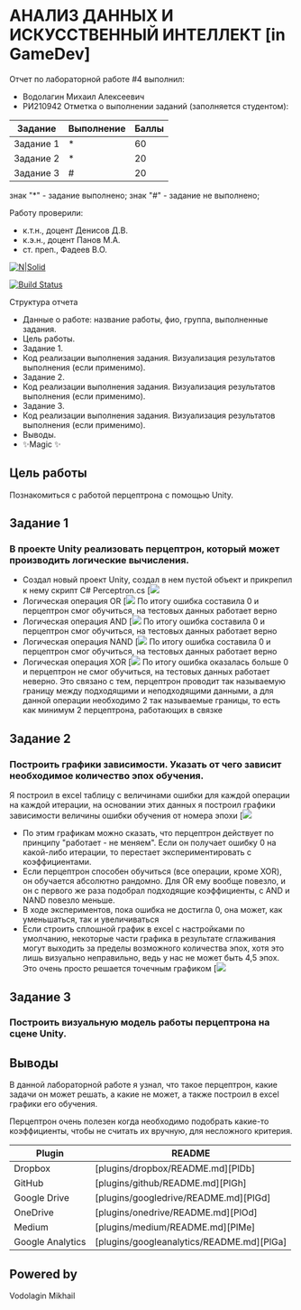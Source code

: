 # АНАЛИЗ ДАННЫХ И ИСКУССТВЕННЫЙ ИНТЕЛЛЕКТ [in GameDev]
Отчет по лабораторной работе #4 выполнил:
- Водолагин Михаил Алексеевич
- РИ210942
Отметка о выполнении заданий (заполняется студентом):

| Задание | Выполнение | Баллы |
| ------ | ------ | ------ |
| Задание 1 | * | 60 |
| Задание 2 | * | 20 |
| Задание 3 | # | 20 |

знак "*" - задание выполнено; знак "#" - задание не выполнено;

Работу проверили:
- к.т.н., доцент Денисов Д.В.
- к.э.н., доцент Панов М.А.
- ст. преп., Фадеев В.О.

[![N|Solid](https://cldup.com/dTxpPi9lDf.thumb.png)](https://nodesource.com/products/nsolid)

[![Build Status](https://travis-ci.org/joemccann/dillinger.svg?branch=master)](https://travis-ci.org/joemccann/dillinger)

Структура отчета

- Данные о работе: название работы, фио, группа, выполненные задания.
- Цель работы.
- Задание 1.
- Код реализации выполнения задания. Визуализация результатов выполнения (если применимо).
- Задание 2.
- Код реализации выполнения задания. Визуализация результатов выполнения (если применимо).
- Задание 3.
- Код реализации выполнения задания. Визуализация результатов выполнения (если применимо).
- Выводы.
- ✨Magic ✨

## Цель работы
Познакомиться с работой перцептрона с помощью Unity.

## Задание 1
### В проекте Unity реализовать перцептрон, который может производить логические вычисления.
- Создал новый проект Unity, создал в нем пустой объект и прикрепил к нему скрипт C# Perceptron.cs
[![](https://github.com/MikhaillVodolaginn/DA-in-GameDev-Lab4/blob/main/Снимок%20экрана%202022-12-02%20в%2019.32.02.png?raw=true)
- Логическая операция OR
[![](https://github.com/MikhaillVodolaginn/DA-in-GameDev-Lab4/blob/main/Снимок%20экрана%202022-12-02%20в%2019.41.35.png?raw=true)
По итогу ошибка составила 0 и перцептрон смог обучиться, на тестовых данных работает верно
- Логическая операция AND
[![](https://github.com/MikhaillVodolaginn/DA-in-GameDev-Lab4/blob/main/Снимок%20экрана%202022-12-02%20в%2019.37.50.png?raw=true)
По итогу ошибка составила 0 и перцептрон смог обучиться, на тестовых данных работает верно
- Логическая операция NAND
[![](https://github.com/MikhaillVodolaginn/DA-in-GameDev-Lab4/blob/main/Снимок%20экрана%202022-12-02%20в%2019.43.47.png?raw=true)
По итогу ошибка составила 0 и перцептрон смог обучиться, на тестовых данных работает верно
- Логическая операция XOR
[![](https://github.com/MikhaillVodolaginn/DA-in-GameDev-Lab4/blob/main/Снимок%20экрана%202022-12-02%20в%2019.45.58.png?raw=true)
По итогу ошибка оказалась больше 0 и перцептрон не смог обучиться, на тестовых данных работает неверно.
Это связано с тем, перцептрон проводит так называемую границу между подходящими и неподходящими данными, а для данной операции необходимо 2 так называемые границы, то есть как минимум 2 перцептрона, работающих в связке

## Задание 2
### Построить графики зависимости. Указать от чего зависит необходимое количество эпох обучения.

Я построил в excel таблицу с величинами ошибки для каждой операции на каждой итерации, на основании этих данных я построил графики зависимости величины ошибки обучения от номера эпохи
[![](https://github.com/MikhaillVodolaginn/DA-in-GameDev-Lab4/blob/main/Снимок%20экрана%202022-12-02%20в%2020.02.06.png?raw=true)
- По этим графикам можно сказать, что перцептрон действует по принципу "работает - не меняем". Если он получает ошибку 0 на какой-либо итерации, то перестает экспериментировать с коэффициентами.
- Если перцептрон способен обучиться (все операции, кроме XOR), он обучается абсолютно рандомно. Для OR ему вообще повезло, и он с первого же раза подобрал подходящие коэффициенты, с AND и NAND повезло меньше.
- В ходе экспериментов, пока ошибка не достигла 0, она может, как уменьшаться, так и увеличиваться
- Если строить сплошной график в excel с настройками по умолчанию, некоторые части графика в результате сглаживания могут выходить за пределы возможного количества эпох, хотя это лишь визуально неправильно, ведь у нас не может быть 4,5 эпох. Это очень просто решается точечным графиком
[![](https://github.com/MikhaillVodolaginn/DA-in-GameDev-Lab4/blob/main/Снимок%20экрана%202022-12-02%20в%2020.50.29.png?raw=true)

## Задание 3
### Построить визуальную модель работы перцептрона на сцене Unity.


## Выводы

В данной лабораторной работе я узнал, что такое перцептрон, какие задачи он может решать, а какие не может, а также построил в excel графики его обучения.

Перцептрон очень полезен когда необходимо подобрать какие-то коэффициенты, чтобы не считать их вручную, для несложного критерия. 

| Plugin | README |
| ------ | ------ |
| Dropbox | [plugins/dropbox/README.md][PlDb] |
| GitHub | [plugins/github/README.md][PlGh] |
| Google Drive | [plugins/googledrive/README.md][PlGd] |
| OneDrive | [plugins/onedrive/README.md][PlOd] |
| Medium | [plugins/medium/README.md][PlMe] |
| Google Analytics | [plugins/googleanalytics/README.md][PlGa] |

## Powered by

Vodolagin Mikhail
